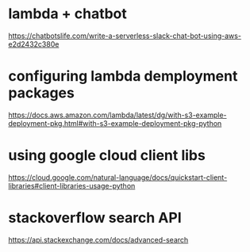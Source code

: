 # lambda + chatbot

https://chatbotslife.com/write-a-serverless-slack-chat-bot-using-aws-e2d2432c380e

# configuring lambda demployment packages

https://docs.aws.amazon.com/lambda/latest/dg/with-s3-example-deployment-pkg.html#with-s3-example-deployment-pkg-python

# using google cloud client libs

https://cloud.google.com/natural-language/docs/quickstart-client-libraries#client-libraries-usage-python

# stackoverflow search API

https://api.stackexchange.com/docs/advanced-search
